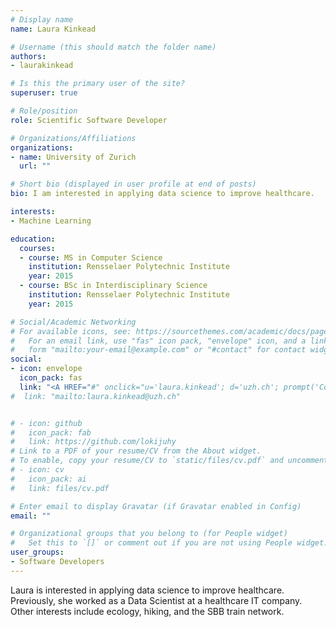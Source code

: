 ```yaml
---
# Display name
name: Laura Kinkead

# Username (this should match the folder name)
authors:
- laurakinkead

# Is this the primary user of the site?
superuser: true

# Role/position
role: Scientific Software Developer

# Organizations/Affiliations
organizations:
- name: University of Zurich
  url: ""

# Short bio (displayed in user profile at end of posts)
bio: I am interested in applying data science to improve healthcare.

interests:
- Machine Learning

education:
  courses:
  - course: MS in Computer Science
    institution: Rensselaer Polytechnic Institute
    year: 2015
  - course: BSc in Interdisciplinary Science
    institution: Rensselaer Polytechnic Institute
    year: 2015

# Social/Academic Networking
# For available icons, see: https://sourcethemes.com/academic/docs/page-builder/#icons
#   For an email link, use "fas" icon pack, "envelope" icon, and a link in the
#   form "mailto:your-email@example.com" or "#contact" for contact widget.
social:
- icon: envelope
  icon_pack: fas
  link: "<A HREF="#" onclick="u='laura.kinkead'; d='uzh.ch'; prompt('Copy address to clipboard',u+'@'+d); return false">Send email to TEST</A>"
#  link: "mailto:laura.kinkead@uzh.ch"


# - icon: github
#   icon_pack: fab
#   link: https://github.com/lokijuhy
# Link to a PDF of your resume/CV from the About widget.
# To enable, copy your resume/CV to `static/files/cv.pdf` and uncomment the lines below.
# - icon: cv
#   icon_pack: ai
#   link: files/cv.pdf

# Enter email to display Gravatar (if Gravatar enabled in Config)
email: ""

# Organizational groups that you belong to (for People widget)
#   Set this to `[]` or comment out if you are not using People widget.
user_groups:
- Software Developers
---
```


Laura is interested in applying data science to improve healthcare. Previously, she worked as a Data Scientist at a healthcare IT company. Other interests include ecology, hiking, and the SBB train network.
